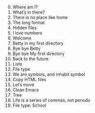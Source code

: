 0. Where am I?
1. What’s in there?
2. There is no place like home
3. The long format
4. Hidden files
5. I love numbers
6. Welcome
7. Betty in my first directory
8. Bye bye Betty
9. Bye bye My first directory
10. Back to the future
11. Lists
12. File type
13. We are symbols, and inhabit symbol
14. Copy HTML files
15. Let’s move
16. Clean Emacs
17. Tree
18. Life is a series of commas, not periods
19. File type: School
